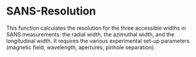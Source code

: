 # SANS-Resolution
This function calculates the resolution for the three accessible widths in SANS measurements: the radial width, the azimuthal width, and the longitudinal width. 
It requires the various experimental set-up parameters (magnetic field, wavelength, apertures, pinhole separation).
